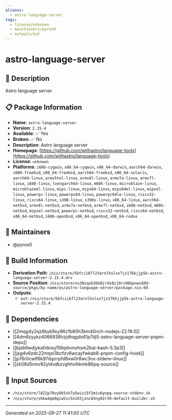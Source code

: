 ```yaml
---
aliases:
  - astro-language-server
tags:
  - license/unknown
  - maintainers/pyrox0
  - outputs/out
---
```


# astro-language-server

## 📝 Description

Astro language server

## 📋 Package Information

- **Name**: `astro-language-server`
- **Version**: `2.15.4`
- **Available**: ✅ Yes
- **Broken**: ✅ No
- **Description**: Astro language server
- **Homepage**: [https://github.com/withastro/language-tools](https://github.com/withastro/language-tools)
- **License**: `unknown`
- **Platforms**: `i686-cygwin`, `x86_64-cygwin`, `x86_64-darwin`, `aarch64-darwin`, `i686-freebsd`, `x86_64-freebsd`, `aarch64-freebsd`, `x86_64-solaris`, `aarch64-linux`, `armv5tel-linux`, `armv6l-linux`, `armv7a-linux`, `armv7l-linux`, `i686-linux`, `loongarch64-linux`, `m68k-linux`, `microblaze-linux`, `microblazeel-linux`, `mips-linux`, `mips64-linux`, `mips64el-linux`, `mipsel-linux`, `powerpc-linux`, `powerpc64-linux`, `powerpc64le-linux`, `riscv32-linux`, `riscv64-linux`, `s390-linux`, `s390x-linux`, `x86_64-linux`, `aarch64-netbsd`, `armv6l-netbsd`, `armv7a-netbsd`, `armv7l-netbsd`, `i686-netbsd`, `m68k-netbsd`, `mipsel-netbsd`, `powerpc-netbsd`, `riscv32-netbsd`, `riscv64-netbsd`, `x86_64-netbsd`, `i686-openbsd`, `x86_64-openbsd`, `x86_64-redox`
## 👥 Maintainers

- @pyrox0


## 🔧 Build Information

- **Derivation Path**: `/nix/store/5bfcii6fl23arnlhslxx7jx176kjjp5k-astro-language-server-2.15.4.drv`
- **Source Position**: `/nix/store/ns30sqxb36k8jrds8z18rv96bpnwc60d-source/pkgs/by-name/as/astro-language-server/package.nix:69`
- **Outputs**:
  - `out`:  `/nix/store/5bfcii6fl23arnlhslxx7jx176kjjp5k-astro-language-server-2.15.4`

## 🔗 Dependencies

- [[2mqg4y2qz8kyk9xy96z1b80h3km40nch-nodejs-22.19.0]]
- [[4dm6zyykz4066938hzjdhqgdx61p7dj5-astro-language-server-pnpm-deps]]
- [[bjsb6wdjykafnkixq156qdvmxhsm2bai-bash-5.3p3]]
- [[jsg4v6zdc22mqxl3bcfzv6wcayfwkab8-pnpm-config-hook]]
- [[p76r0cwlf6k97ibprrpfd8xw0r8wc3nx-stdenv-linux]]
- [[zk08d5rmv92yldvdkzvghhvihkmk86pq-source]]

## 📁 Input Sources

- `/nix/store/l622p70vy8k5sh7y5wizi5f2mic6ynpg-source-stdenv.sh`
- `/nix/store/shkw4qm9qcw5sc5n1k5jznc83ny02r39-default-builder.sh`

---
*Generated on 2025-09-27 11:41:00 UTC*

